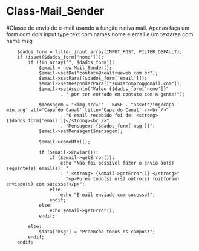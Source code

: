 # Class-Mail_Sender
#Classe de envio de e-mail usando a função nativa mail.
Apenas faça um form com dois input type text com names nome e email
e um textarea com name msg

        $dados_form = filter_input_array(INPUT_POST, FILTER_DEFAULT);
        if (isset($dados_form['nome'])):
            if (!in_array("", $dados_form)):
                $email = new Mail_Sender();
                $email->setDe("contato@realtrueweb.com.br");
                $email->setPara([$dados_form['email']]);
                $email->setResponderPara(["souzacomprog@gmail.com"]);
                $email->setAssunto("Valeu {$dados_form['nome']}"
                        . " por ter entrado em contato com a gente!");

                $mensagem = "<img src='" . BASE . "assets/img/capa-min.png' alt='Capa do Canal' title='Capa do Canal' /><br />"
                        . "O email recebido foi de: <strong>{$dados_form['email']}</strong><br />"
                        . "Mensagem: {$dados_form['msg']}";
                $email->setMensagem($mensagem);

                $email->comoHtml();

                if ($email->Enviar()):
                    if ($email->getError()):
                        echo "Não foi possivel fazer o envio ao(s) seguinte(s) email(s): "
                        . " <strong> {$email->getError()} </strong>"
                        . "<p>Porem todo(s) o(s) outro(s) foi(foram) enviado(s) com sucesso!</p>";
                    else:
                        echo "E-mail enviado com sucesso!";
                    endif;
                else:
                    echo $email->getError();
                endif;

            else:
                $data['msg'] = "Preencha todos os campos!";
            endif;
        endif;
